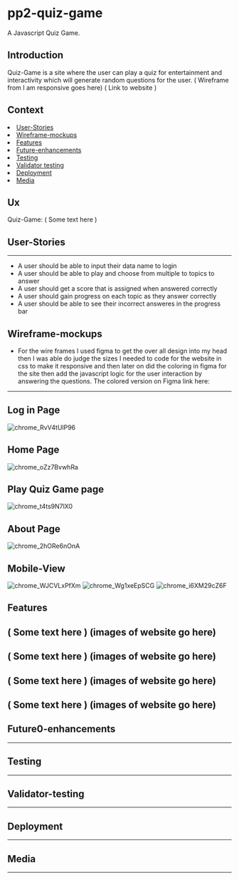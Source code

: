 # pp2-quiz-game
A Javascript Quiz Game.

## Introduction
Quiz-Game is a site where the user can play a quiz for entertainment and interactivity which will generate random questions for the user. 
( Wireframe from I am responsive goes here)
( Link to website )

## Context
<li><a href="#User-Stories">User-Stories</li>
<li><a href="#Wireframe-mockups">Wireframe-mockups</li>
<li><a href="#Features">Features</li>
<li><a href="#Future-enhancements">Future-enhancements</li>
<li><a href="#Testing">Testing</a></li>
<li><a href="#Validator-testing">Validator testing</a></li>
<li><a href="#Deployment">Deployment</a></li>
<li><a href="#Media">Media</a></li>

## Ux <br>
Quiz-Game: ( Some text here )

## User-Stories
--------------------
- A user should be able to input their data name to login
- A user should be able to play and choose from multiple to topics to answer
- A user should get a score that is assigned when answered correctly 
- A user should gain progress on each topic as they answer correctly
- A user should be able to see their incorrect answeres in the progress bar 

## Wireframe-mockups
- For the wire frames I used figma to get the over all design into my head then I was able do judge the sizes I needed to code for the website in css to make it responsive and then later on did the coloring in figma for the site then add the javascript logic for the user interaction by answering the questions.
The colored version on Figma link here: 
--------------------
## Log in Page
![chrome_RvV4tUlP96](https://user-images.githubusercontent.com/43074374/144127880-1ac58edf-1a7c-400f-a391-01cd22fbcb16.png)

## Home Page
![chrome_oZz7BvwhRa](https://user-images.githubusercontent.com/43074374/144128154-ac2e6ea3-fc7d-413a-82cc-7585ad29d58d.png)

## Play Quiz Game page
![chrome_t4ts9N7lX0](https://user-images.githubusercontent.com/43074374/144128755-0a131e1a-6b37-48da-ba81-3a48d3144740.png)

## About Page
![chrome_2hORe6nOnA](https://user-images.githubusercontent.com/43074374/144128960-a2750526-62f2-44aa-8e07-c6af647fb2fd.png)

## Mobile-View
![chrome_WJCVLxPfXm](https://user-images.githubusercontent.com/43074374/144108281-cabffc96-fecd-4474-af73-86f8a4c0affe.png)
![chrome_Wg1xeEpSCG](https://user-images.githubusercontent.com/43074374/144111009-cd37f365-c73f-4266-a01e-3ce7f313ff61.png)
![chrome_i6XM29cZ6F](https://user-images.githubusercontent.com/43074374/144108755-293cd431-7202-4fb9-9eea-a1b844ba8502.png)

## Features <br>
( Some text here )
(images of website go here)
--------------------
( Some text here )
(images of website go here)
--------------------
( Some text here )
(images of website go here)
--------------------
( Some text here )
(images of website go here)
--------------------

## Future0-enhancements <br>
--------------------
## Testing  <br>
--------------------
## Validator-testing  <br>
--------------------
## Deployment  <br>
--------------------
## Media  <br>
--------------------

